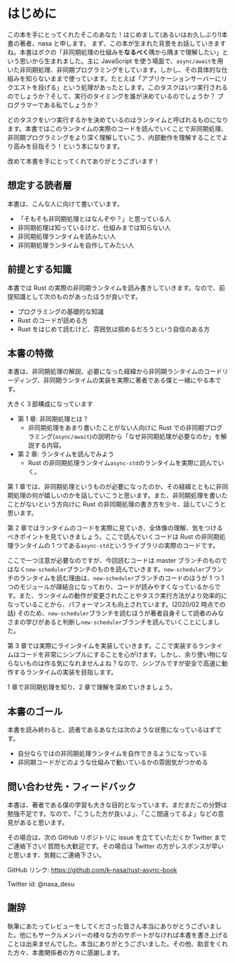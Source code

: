 # はじめに

この本を手にとってくれたそこのあなた！はじめまして(あるいはお久しぶり!)本書の著者、nasa と申します。
まず、この本が生まれた背景をお話していきますね。本書はボクの「非同期処理の仕組みを**なるべく**隅から隅まで理解したい」という思いから生まれました。主に JavaScript を使う場面で、`async/await`を用いた非同期処理、非同期プログラミングをしています。しかし、その具体的な仕組みを知らないままで使っています。たとえば「アプリケーションサーバーにリクエストを投げる」という処理があったとします。このタスクはいつ実行されるのでしょうか？そして、実行のタイミングを誰が決めているのでしょうか？ プログラマーである私でしょうか？

どのタスクをいつ実行するかを決めているのはランタイムと呼ばれるものになります。本書ではこのランタイムの実際のコードを読んでいくことで非同期処理、非同期プログラミングをより深く理解していこう、内部動作を理解することでより高みを目指そう！という本になります。

改めて本書を手にとってくれてありがとうございます！

## 想定する読者層

本書は、こんな人に向けて書いています。

- 「そもそも非同期処理とはなんぞや？」と思っている人
- 非同期処理は知っているけど、仕組みまでは知らない人
- 非同期処理ランタイムを読みたい人
- 非同期処理ランタイムを自作してみたい人

## 前提とする知識

本書では Rust の実際の非同期ランタイムを読み書きしていきます。なので、前提知識として次のものがあったほうが良いです。

- プログラミングの基礎的な知識
- Rust のコードが読める方
- Rust をはじめて読むけど、雰囲気は掴めるだろうという自信のある方

## 本書の特徴

本書は、非同期処理の解説、必要になった経緯から非同期ランタイムのコードリーディング、非同期ランタイムの実装を実際に著者である僕と一緒にやる本です。

大きく３部構成になっています

- 第 1 章: 非同期処理とは？
  - 非同期処理をあまり書いたことがない人向けに Rust での非同期プログラミング(`async/await`)の説明から「なぜ非同期処理が必要なのか」を解説する内容。
- 第 2 章: ランタイムを読んでみよう
  - Rust の非同期処理ランタイム`async-std`のランタイムを実際に読んでいく。

第 1 章では、非同期処理というものが必要になったのか、その経緯とともに非同期処理の何が嬉しいのかを話していこうと思います。また、非同期処理を書いたことがないという方向けに Rust の非同期処理の書き方を少々、話していこうと思います。

第 2 章ではランタイムのコードを実際に見ていき、全体像の理解、気をつけるべきポイントを見ていきましょう。ここで読んでいくコードは Rust の非同期処理ランタイムの 1 つである`async-std`というライブラリの実際のコードです。

ここで一つ注意が必要なのですが、今回読むコードは master ブランチのものではなく`new-scheduler`ブランチのものを読んでいきます。`new-scheduler`ブランチのランタイムを読む理由は、`new-scheduler`ブランチのコードのほうが 1 つ 1 つのモジュールが疎結合になっており、コードが読みやすくなっているからです。また、ランタイムの動作が変更されたことやタスク実行方法がより効率的になっていることから、パフォーマンスも向上されています。(2020/02 時点での話)
そのため、`new-scheduler`ブランチを読むほうが著者自身そして読者のみなさまの学びがあると判断し`new-scheduler`ブランチを読んでいくことにしました。

第 3 章では実際にラインタイムを実装していきます。ここで実装するランタイムはコードを非常にシンプルにすることを心がけます。しかし、余り使い物にならないものは作る気になれませんよね？なので、シンプルですが安全で高速に動作するランタイムの実装を目指します。

1 章で非同期処理を知り、2 章で理解を深めていきましょう。

## 本書のゴール

本書を読み終わると、読者であるあなたは次のような状態になっているはずです。

- 自分ならではの非同期処理ランタイムを自作できるようになっている
- 非同期コードがどのような仕組みで動いているかの雰囲気がつかめる

## 問い合わせ先・フィードバック

本書は、著者である僕の学習も大きな目的となっています。まだまだこの分野は勉強不足です。なので、「こうした方が良いよ」、「ここ間違ってるよ」などの意見があると思います。

その場合は、次の GitHub リポジトリに issue を立てていただくか Twitter までご連絡下さい!
質問も大歓迎です。その場合は Twitter の方がレスポンスが早いと思います、気軽にご連絡下さい。

GitHub リンク: https://github.com/k-nasa/rust-async-book

Twitter id: @nasa_desu

## 謝辞

執筆にあたってレビューをしてくださった皆さん本当にありがとうございました。他にもサークルメンバーの様々な方のサポートがなければ本書を書き上げることは出来ませんでした。本当にありがとうございました。その他、助言をくれた方々、本書関係者の方々に感謝します。
